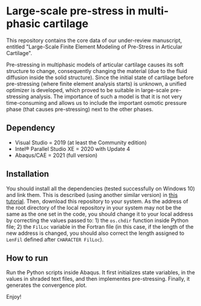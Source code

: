 # Large-scale pre-stress in multi-phasic cartilage
This repository contains the core data of our under-review manuscript, entitled "Large-Scale Finite Element Modeling of Pre-Stress in Articular Cartilage".

Pre-stressing in multiphasic models of articular cartilage causes its soft structure to change, consequently changing the material (due to the fluid diffusion inside the solid structure). Since the initial state of cartilage before pre-stressing (where finite element analysis starts) is unknown, a unified optimizer is developed, which proved to be suitable in large-scale pre-stressing analysis. The importance of such a model is that it is not very time-consuming and allows us to include the important osmotic pressure phase (that causes pre-stressing) next to the other phases.

## Dependency
- Visual Studio = 2019 (at least the Community edition)
- Intel® Parallel Studio XE = 2020 with Update 4
- Abaqus/CAE = 2021 (full version)

## Installation
You should install all the dependencies (tested successfully on Windows 10) and link them. This is described (using another similar version) in [this tutorial](http://dx.doi.org/10.13140/RG.2.2.33539.32800). Then, download this repository to your system. As the address of the root directory of the local repository in your system may not be the same as the one set in the code, you should change it to your local address by correcting the values passed to: 1) the `os.chdir` function inside Python file; 2) the `FilLoc` variable in the Fortran file (in this case, if the length of the new address is changed, you should also correct the length assigned to `LenFil` defined after `CHARACTER FilLoc`).

## How to run
Run the Python scripts inside Abaqus. It first initializes state variables, in the values in shraded text files, and then implementes pre-stressing. Finally, it generates the convergence plot.

Enjoy!
